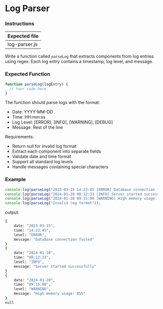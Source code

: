 # Log Parser

### Instructions

| Expected file        |
| -------------------- |
| log-parser.js   |

Write a function called `parseLog` that extracts components from log entries using regex. Each log entry contains a timestamp, log level, and message.

### Expected Function

```js
function parseLog(logEntry) {
  // Your code here
}
```

The function should parse logs with the format:

- Date: YYYY-MM-DD
- Time: HH:mm:ss
- Log Level: [ERROR], [INFO], [WARNING], [DEBUG]
- Message: Rest of the line

Requirements:

- Return null for invalid log format
- Extract each component into separate fields
- Validate date and time format
- Support all standard log levels
- Handle messages containing special characters

### Example

```js
console.log(parseLog("2023-03-15 14:23:45 [ERROR] Database connection failed"));
console.log(parseLog("2024-01-20 08:12:33 [INFO] Server started successfully"));
console.log(parseLog("2024-01-20 09:15:00 [WARNING] High memory usage: 85%"));
console.log(parseLog("Invalid log format"));
```

output:

```bash
{
    date: "2023-03-15",
    time: "14:23:45",
    level: "ERROR",
    message: "Database connection failed"
}
{
    date: "2024-01-20",
    time: "08:12:33",
    level: "INFO",
    message: "Server started successfully"
}
{
    date: "2024-01-20",
    time: "09:15:00",
    level: "WARNING",
    message: "High memory usage: 85%"
}
null
```

